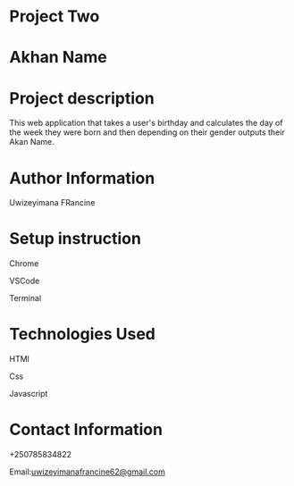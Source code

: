 
# Project Two
# Akhan Name
# Project description
This web application that takes a user's birthday and calculates the day of the week they were born and then depending on their gender outputs their Akan Name. 
# Author Information 
Uwizeyimana FRancine
# Setup instruction
Chrome

VSCode

Terminal
# Technologies Used
HTMl

Css

Javascript
# Contact Information 
 +250785834822
 
 Email:uwizeyimanafrancine62@gmail.com